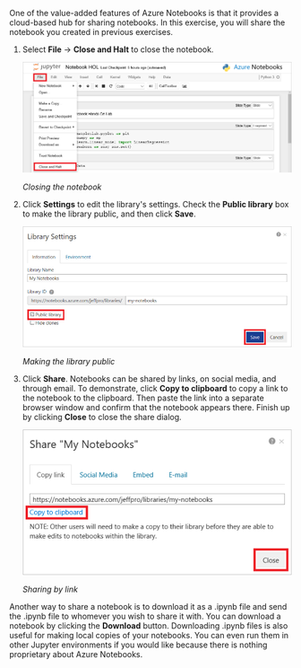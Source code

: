 One of the value-added features of Azure Notebooks is that it provides a cloud-based hub for sharing notebooks. In this exercise, you will share the notebook you created in previous exercises.

1. Select **File** -> **Close and Halt** to close the notebook.

	![Closing the notebook](../media/7-share-1.png)

	_Closing the notebook_

1. Click **Settings** to edit the library's settings. Check the **Public library** box to make the library public, and then click **Save**.

	![Making the library public](../media/7-share-2.png)

	_Making the library public_

1. Click **Share**. Notebooks can be shared by links, on social media, and through email. To demonstrate, click **Copy to clipboard** to copy a link to the notebook to the clipboard. Then paste the link into a separate browser window and confirm that the notebook appears there. Finish up by clicking **Close** to close the share dialog.

	![Sharing by link](../media/7-share-3.png)

	_Sharing by link_

Another way to share a notebook is to download it as a .ipynb file and send the .ipynb file to whomever you wish to share it with. You can download a notebook by clicking the **Download** button. Downloading .ipynb files is also useful for making local copies of your notebooks. You can even run them in other Jupyter environments if you would like because there is nothing proprietary about Azure Notebooks.